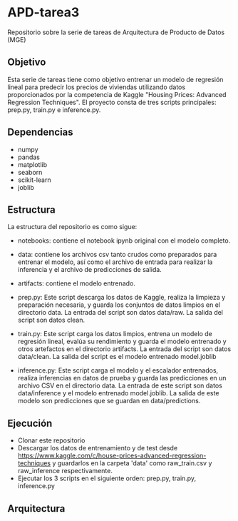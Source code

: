 # APD-tarea3
Repositorio sobre la serie de tareas de Arquitectura de Producto de Datos (MGE)

## Objetivo ##
Esta serie de tareas tiene como objetivo entrenar un modelo de regresión lineal para predecir los precios de viviendas utilizando datos proporcionados por la competencia de Kaggle "Housing Prices: Advanced Regression Techniques". El proyecto consta de tres scripts principales: prep.py, train.py e inference.py.

## Dependencias ##
- numpy
- pandas
- matplotlib
- seaborn
- scikit-learn
- joblib

## Estructura ##
La estructura del repositorio es como sigue:

- notebooks: contiene el notebook ipynb original con el modelo completo.

- data: contiene los archivos csv tanto crudos como preparados para entrenar el modelo, así como el archivo de entrada para realizar la inferencia  y el archivo de predicciones de salida.

- artifacts: contiene el modelo entrenado.

- prep.py: Este script descarga los datos de Kaggle, realiza la limpieza y preparación necesaria, y guarda los conjuntos de datos limpios en el directorio data. La entrada del script son datos data/raw. La salida del script son datos clean.

- train.py: Este script carga los datos limpios, entrena un modelo de regresión lineal, evalúa su rendimiento y guarda el modelo entrenado y otros artefactos en el directorio artifacts. La entrada del script son datos data/clean. La salida del script es el modelo entrenado model.joblib

- inference.py: Este script carga el modelo y el escalador entrenados, realiza inferencias en datos de prueba y guarda las predicciones en un archivo CSV en el directorio data. La entrada de este script son datos data/inference y el modelo entrenado model.joblib. La salida de este modelo son predicciones que se guardan en data/predictions.

## Ejecución ##
- Clonar este repositorio
- Descargar los datos de entrenamiento y de test desde https://www.kaggle.com/c/house-prices-advanced-regression-techniques y guardarlos en la carpeta 'data' como raw_train.csv y raw_inference respectivamente.
- Ejecutar los 3 scripts en el siguiente orden: prep.py, train.py, inference.py

## Arquitectura ##




